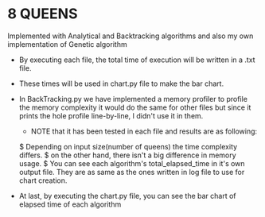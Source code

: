 # 8 QUEENS

Implemented with Analytical and Backtracking algorithms and also my own implementation of Genetic algorithm

-   By executing each file, the total time of execution will be written in a .txt file.
-   These times will be used in chart.py file to make the bar chart.

-   In BackTracking.py we have implemented a memory profiler to profile the memory complexity
    it would do the same for other files but since it prints the hole profile line-by-line, I
    didn't use it in them.

    * NOTE that it has been tested in each file and results are as following:

    $   Depending on input size(number of queens) the time complexity differs.
    $   on the other hand, there isn't a big difference in memory usage.
    $   You can see each algorithm's total_elapsed_time in it's own output file.
        They are as same as the ones written in log file to use for chart creation.

- At last, by executing the chart.py file, you can see the bar chart of elapsed time of each algorithm

